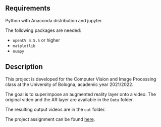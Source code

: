 ## Requirements
Python with Anaconda distribution and jupyter.

The following packages are needed:
 - ``openCV 4.5.5`` or higher
 - ``matplotlib``
 - ``numpy``

## Description
This project is developed for the Computer Vision and Image Processing class at the University of Bologna, academic year 2021/2022.

The goal is to superimpose an augmented reality layer onto a video.
The original video and the AR layer are available in the `Data` folder.

The resulting output videos are in the `out` folder.

The project assignment can be found [here](./Assignment.pdf).
